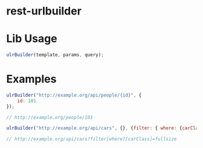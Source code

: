 # rest-urlbuilder

Lib Usage
==========

```javascript
ulrBuilder(template, params, query);
```

Examples
==========

```javascript
ulrBuilder("http://example.org/api/people/{id}", {
    id: 101
});

// http://example.org/people/101

ulrBuilder("http://example.org/api/cars", {}, {filter: { where: {carClass:'fullsize'} }});

// http://example.org/api/cars?filter[where][carClass]=fullsize
```


